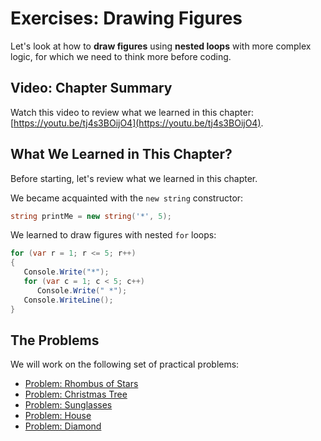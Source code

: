 # Exercises: Drawing Figures

Let's look at how to **draw figures** using **nested loops** with more complex logic, for which we need to think more before coding.

## Video: Chapter Summary

Watch this video to review what we learned in this chapter: [https://youtu.be/tj4s3BOijO4](https://youtu.be/tj4s3BOijO4).

## What We Learned in This Chapter?

Before starting, let's review what we learned in this chapter.

We became acquainted with the `new string` constructor:

```csharp
string printMe = new string('*', 5);
```

We learned to draw figures with nested `for` loops:

```csharp
for (var r = 1; r <= 5; r++)
{
   Console.Write("*");
   for (var c = 1; c < 5; c++)
      Console.Write(" *");
   Console.WriteLine();
}
```

## The Problems

We will work on the following set of practical problems:

* [Problem: Rhombus of Stars](/Content/Chapter-6-1-nested-loops/nested-loops/example-rhombus-of-stars.md)
* [Problem: Christmas Tree](/Content/Chapter-6-1-nested-loops/nested-loops/example-christmas-tree.md)
* [Problem: Sunglasses](/Content/Chapter-6-1-nested-loops/drawing-more-complex-figures/sunglasses/sunglasses.md)
* [Problem: House](/Content/Chapter-6-1-nested-loops/drawing-more-complex-figures/house/house.md)
* [Problem: Diamond](/Content/Chapter-6-1-nested-loops/drawing-more-complex-figures/diamond/diamond.md)
